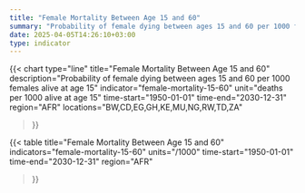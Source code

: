 ```yaml
---
title: "Female Mortality Between Age 15 and 60"
summary: "Probability of female dying between ages 15 and 60 per 1000 females alive at age 15"
date: 2025-04-05T14:26:10+03:00
type: indicator
---
```


{{< chart
    type="line"
    title="Female Mortality Between Age 15 and 60"
    description="Probability of female dying between ages 15 and 60 per 1000 females alive at age 15"
    indicator="female-mortality-15-60"
    unit="deaths per 1000 alive at age 15"
    time-start="1950-01-01"
    time-end="2030-12-31"
    region="AFR"
    locations="BW,CD,EG,GH,KE,MU,NG,RW,TD,ZA"
>}}

{{< table
    title="Female Mortality Between Age 15 and 60"
    indicators="female-mortality-15-60"
    units="/1000"
    time-start="1950-01-01"
    time-end="2030-12-31"
    region="AFR"
>}}
